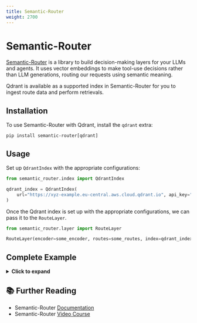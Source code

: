 ```yaml
---
title: Semantic-Router
weight: 2700
---
```


# Semantic-Router

[Semantic-Router](https://www.aurelio.ai/semantic-router/) is a library to build decision-making layers for your LLMs and agents. It uses vector embeddings to make tool-use decisions rather than LLM generations, routing our requests using semantic meaning.

Qdrant is available as a supported index in Semantic-Router for you to ingest route data and perform retrievals.

## Installation

To use Semantic-Router with Qdrant, install the `qdrant` extra:

```console
pip install semantic-router[qdrant]
```

## Usage

Set up `QdrantIndex` with the appropriate configurations:

```python
from semantic_router.index import QdrantIndex

qdrant_index = QdrantIndex(
    url="https://xyz-example.eu-central.aws.cloud.qdrant.io", api_key="<your-api-key>"
)
```

Once the Qdrant index is set up with the appropriate configurations, we can pass it to the `RouteLayer`.

```python
from semantic_router.layer import RouteLayer

RouteLayer(encoder=some_encoder, routes=some_routes, index=qdrant_index)
```

## Complete Example

<details>

<summary><b>Click to expand</b></summary>

```python
import os

from semantic_router import Route
from semantic_router.encoders import OpenAIEncoder
from semantic_router.index import QdrantIndex
from semantic_router.layer import RouteLayer

# we could use this as a guide for our chatbot to avoid political conversations
politics = Route(
    name="politics value",
    utterances=[
        "isn't politics the best thing ever",
        "why don't you tell me about your political opinions",
        "don't you just love the president",
        "they're going to destroy this country!",
        "they will save the country!",
    ],
)

# this could be used as an indicator to our chatbot to switch to a more
# conversational prompt
chitchat = Route(
    name="chitchat",
    utterances=[
        "how's the weather today?",
        "how are things going?",
        "lovely weather today",
        "the weather is horrendous",
        "let's go to the chippy",
    ],
)

# we place both of our decisions together into single list
routes = [politics, chitchat]

os.environ["OPENAI_API_KEY"] = "<YOUR_API_KEY>"
encoder = OpenAIEncoder()

rl = RouteLayer(
    encoder=encoder,
    routes=routes,
    index=QdrantIndex(location=":memory:"),
)

print(rl("What have you been upto?").name)
```

This returns:

```console
[Out]: 'chitchat'
```

</details>

## 📚 Further Reading

- Semantic-Router [Documentation](https://github.com/aurelio-labs/semantic-router/tree/main/docs)
- Semantic-Router [Video Course](https://www.aurelio.ai/course/semantic-router)
